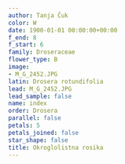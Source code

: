 ```yaml
---
author: Tanja Čuk
color: W
date: 1900-01-01 00:00:00+00:00
f_end: 8
f_start: 6
family: Droseraceae
flower_type: B
image:
- M_G_2452.JPG
latin: Drosera rotundifolia
lead: M_G_2452.JPG
lead_sample: false
name: index
order: Drosera
parallel: false
petals: 5
petals_joined: false
star_shape: false
title: Okroglolistna rosika
---
```


